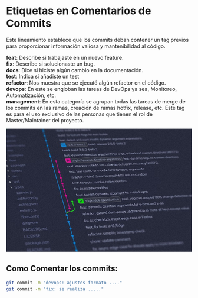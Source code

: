 # Etiquetas en Comentarios de Commits

Este lineamiento establece que los commits deban contener un tag previos para proporcionar información valiosa y mantenibilidad al código.

**feat**: Describe si trabajaste en un nuevo feature.   
**fix**: Describe si solucionaste un bug.   
**docs**: Dice si hiciste algún cambio en la documentación.   
**test**: Indica si añadiste un test   
**refactor**: Nos muestra que se ejecutó algún refactor en el código.   
**devops**: En este se engloban las tareas de DevOps ya sea, Monitoreo, Automatización, etc.   
**management**: En esta categoría se agrupan todas las tareas de merge de los commits en las ramas, creación de ramas hotfix, release, etc. Este tag es para el uso exclusivo de las personas que tienen el rol de Master/Maintainer del proyecto.

![Etiqueta Commits](/repositorios_institucionales/img/etiqueta_commit.jpeg)


## Como Comentar los commits:
```bash
git commit -m "devops: ajustes formato ...."
git commit -m "fix: se realiza ....."
```
